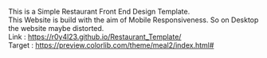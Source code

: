 This is a Simple Restaurant Front End Design Template.<br>
This Website is build with the aim of Mobile Responsiveness. So on Desktop the website maybe distorted.<br>
Link : https://r0y4l23.github.io/Restaurant_Template/ <br>
Target : https://preview.colorlib.com/theme/meal2/index.html#
